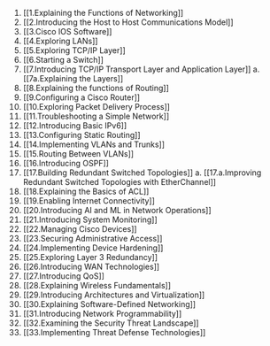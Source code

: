 1. [[1.Explaining the Functions of Networking]]
2. [[2.Introducing the Host to Host Communications Model]]
3. [[3.Cisco IOS Software]]
4. [[4.Exploring LANs]]
5. [[5.Exploring TCP/IP Layer]]
6. [[6.Starting a Switch]]
7. [[7.Introducing TCP/IP Transport Layer and Application Layer]]
	a. [[7a.Explaining the Layers]]
8. [[8.Explaining the functions of Routing]]
9. [[9.Configuring a Cisco Router]] 
10. [[10.Exploring Packet Delivery Process]] 
11. [[11.Troubleshooting a Simple Network]] 
12. [[12.Introducing Basic IPv6]] 
13. [[13.Configuring Static Routing]] 
14. [[14.Implementing VLANs and Trunks]] 
15. [[15.Routing Between VLANs]] 
16. [[16.Introducing OSPF]] 
17. [[17.Building Redundant Switched Topologies]] 
	a. [[17.a.Improving Redundant Switched Topologies with EtherChannel]] 
18. [[18.Explaining the Basics of ACL]] 
19. [[19.Enabling Internet Connectivity]] 
20. [[20.Introducing AI and ML in Network Operations]] 
21. [[21.Introducing System Monitoring]] 
22. [[22.Managing Cisco Devices]] 
23. [[23.Securing Administrative Access]] 
24. [[24.Implementing Device Hardening]] 
25. [[25.Exploring Layer 3 Redundancy]] 
26. [[26.Introducing WAN Technologies]] 
27. [[27.Introducing QoS]] 
28. [[28.Explaining Wireless Fundamentals]] 
29. [[29.Introducing Architectures and Virtualization]] 
30. [[30.Explaining Software-Defined Networking]] 
31. [[31.Introducing Network Programmability]] 
32. [[32.Examining the Security Threat Landscape]] 
33. [[33.Implementing Threat Defense Technologies]]